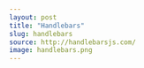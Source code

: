 ```yaml
---
layout: post
title: "Handlebars"
slug: handlebars
source: http://handlebarsjs.com/
image: handlebars.png
---
```


